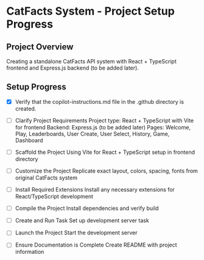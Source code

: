 <!-- Use this file to provide workspace-specific custom instructions to Copilot. -->

# CatFacts System - Project Setup Progress

## Project Overview
Creating a standalone CatFacts API system with React + TypeScript frontend and Express.js backend (to be added later).

## Setup Progress

- [x] Verify that the copilot-instructions.md file in the .github directory is created.

- [ ] Clarify Project Requirements
	Project type: React + TypeScript with Vite for frontend
	Backend: Express.js (to be added later)
	Pages: Welcome, Play, Leaderboards, User Create, User Select, History, Game, Dashboard

- [ ] Scaffold the Project
	Using Vite for React + TypeScript setup in frontend directory

- [ ] Customize the Project
	Replicate exact layout, colors, spacing, fonts from original CatFacts system

- [ ] Install Required Extensions
	Install any necessary extensions for React/TypeScript development

- [ ] Compile the Project
	Install dependencies and verify build

- [ ] Create and Run Task
	Set up development server task

- [ ] Launch the Project
	Start the development server

- [ ] Ensure Documentation is Complete
	Create README with project information
